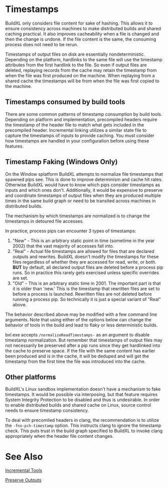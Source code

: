 # Timestamps
BuildXL only considers file content for sake of hashing. This allows it to ensure consistency across machines to make distributed builds and shared caching practical. It also improves cacheability when a file is changed and then the change is undone. If the file content is the same, the consuming process does not need to be rerun.

Timestamps of output files on disk are essentially nondeterministic. Depending on the platform, hardlinks to the same file will use the timestamp attributes from the first hardlink to the file. So even if output files are deleted, replaying records from the cache may retain the timestamp from when the file was first produced on the machine. When replaying from a shared cache the timestamps will be from when the file was first copied to the machine.

## Timestamps consumed by build tools
There are some common patterns of timestamp consumption by build tools. Depending on platform and implementation, precompiled headers require the timestamp of the header file to match what gets included in the precompiled header. Incremental linking utilizes a similar state file to capture the timestamps of inputs to provide caching. You must consider how timestamps are handled in your configuration before using these features.

## Timestamp Faking (Windows Only)
On the Window splatform BuildXL attempts to normalize file timestamps that spawned pips see. This is done to improve determinism and cache hit rates. Otherwise BuildXL would have to know which pips consider timestamps as inputs and which ones don't. Additionally, it would be expensive to preserve and coordinate timestamps of output files when they are produced multiple times in the same build graph or need to be transited across machines in distributed builds.

The mechanism by which timestamps are normalized is to change the timestamps in detoured file accesses.

In practice, process pips can encounter 3 types of timestamps:

1.  "New" - This is an arbitrary static point in time (sometime in the year 2002) that the vast majority of accesses fall into.
1.  "Real" - Actual file timestamps are allowed for files that are declared outputs and rewrites. BuildXL doesn't modify the timestamps for these files regardless of whether they are accessed for read, write, or both. **BUT** by default, all declared output files are deleted before a process pip runs. So in practice this rarely gets exercised unless specific overrides are set.
1.  "Old" - This is an arbitrary static time in 2001. The important part is that it is older than 'new.' This is the timestamp that rewritten files are set to before a process is launched. Rewritten files are not deleted before running a process pip. So technically it is just a special variant of "Real" above.

The behavior described above may be modified with a few command line arguments. Note that using either of the options below can change the behavior of tools in the build and lead to flaky or less deterministic builds.

bxl.exe accepts `/normalizeReadTimestamps-` as an argument to disable timestamp normalization. But remember that timestamps of output files may not necessarily be preserved after a pip runs since they get hardlinked into the cache to preserve space. If the file with the same content has earlier been produced and is in the cache, it will be deduped and will get the timestamp from the first time the file was introduced into the cache.

## Other platforms
BuildXL's Linux sandbox implementation doesn't have a mechanism to fake timestamps. It would be possible via interposing, but that feature requires System Integrity Protection to be disabled and thus is undesirable. In order to enable distributed builds and shared cache on Linux, source control needs to ensure timestamp consistency.

To deal with precomiled headers in clang, the recommendation is to utilize the `-fno-pch-timestamp` option. This instructs clang to ignore the timestamp check. This puts trust in the build graph specified to BuildXL to invoke clang appropriately when the header file content changes.


# See Also
[Incremental Tools](Incremental-tools.md)

[Preserve Outputs](Preserving-outputs.md)